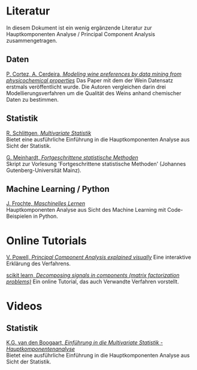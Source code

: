 # Literatur
In diesem Dokument ist ein wenig ergänzende Literatur zur Hauptkomponenten Analyse / Principal Component Analysis zusammengetragen.

## Daten
[P. Cortez, A. Cerdeira, *Modeling wine preferences by data mining from physicochemical properties*](https://doi.org/10.1016/j.dss.2009.05.016)
Das Paper mit dem der Wein Datensatz erstmals veröffentlicht wurde. Die Autoren vergleichen darin drei Modellierungsverfahren um die Qualität des Weins anhand chemischer Daten zu bestimmen.

## Statistik
[R. Schlittgen, *Multivariate Statistik*](https://doi.org/10.1524/9783486710564)  
Bietet eine ausführliche Einführung in die Hauptkomponenten Analyse aus Sicht der Statistik.

[G. Meinhardt, *Fortgeschrittene statistische Methoden*](https://methodenlehre.uni-mainz.de/files/2019/04/Skript_fsM_WiSe1819.pdf)  
Skript zur Vorlesung 'Fortgeschrittene statistische Methoden' (Johannes Gutenberg-Universität Mainz).

## Machine Learning / Python
[J. Frochte, *Maschinelles Lernen*](https://www.hanser-elibrary.com/doi/book/10.3139/9783446463554)  
Hauptkomponenten Analyse aus Sicht des Machine Learning mit Code-Beispielen in Python.

# Online Tutorials
[V. Powell, *Principal Component Analysis explained visually*](https://setosa.io/ev/principal-component-analysis/)
Eine interaktive Erklärung des Verfahrens.

[scikit learn, *Decomposing signals in components (matrix factorization problems)*](https://scikit-learn.org/stable/modules/decomposition.html#pca)
Ein online Tutorial, das auch Verwandte Verfahren vorstellt.

# Videos

## Statistik
[K.G. van den Boogaart, *Einführung in die Multivariate Statistik - Hauptkomponentenanalyse*](https://video.tu-freiberg.de/video/ss2020-angewandte-statistik-ii-vorlesung-5-hauptkomponentenanalyse/6286ac9a4a0c91c25179f7d62c3613e2)  
Bietet eine ausführliche Einführung in die Hauptkomponenten Analyse aus Sicht der Statistik.
